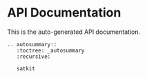 # API Documentation

This is the auto-generated API documentation.

```{eval-rst}
.. autosummary::
   :toctree: _autosummary
   :recursive:

   satkit
```
